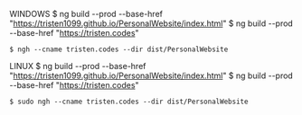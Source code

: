 WINDOWS
    $ ng build --prod --base-href "https://tristen1099.github.io/PersonalWebsite/index.html"
    $ ng build --prod --base-href "https://tristen.codes"

    $ ngh --cname tristen.codes --dir dist/PersonalWebsite

LINUX
    $ ng build --prod --base-href "https://tristen1099.github.io/PersonalWebsite/index.html"
    $ ng build --prod --base-href "https://tristen.codes"

    $ sudo ngh --cname tristen.codes --dir dist/PersonalWebsite